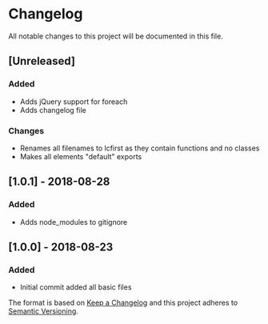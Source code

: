 # Changelog
All notable changes to this project will be documented in this file.

## [Unreleased]
### Added
- Adds jQuery support for foreach
- Adds changelog file

### Changes
- Renames all filenames to lcfirst as they contain functions and no classes
- Makes all elements "default" exports

## [1.0.1] - 2018-08-28
### Added 
- Adds node_modules to gitignore

## [1.0.0] - 2018-08-23
### Added
- Initial commit added all basic files



The format is based on [Keep a Changelog](http://keepachangelog.com/en/1.0.0/)
and this project adheres to [Semantic Versioning](http://semver.org/spec/v2.0.0.html).
